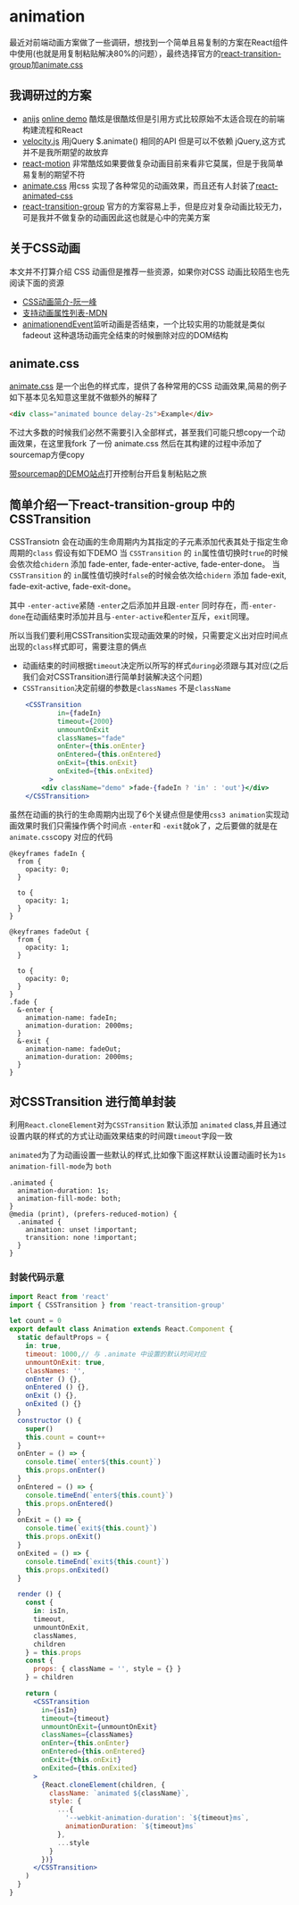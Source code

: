 # animation

最近对前端动画方案做了一些调研，想找到一个简单且易复制的方案在React组件中使用(也就是用复制粘贴解决80%的问题），最终选择官方的[react-transition-group](http://reactcommunity.org/react-transition-group/css-transition)加[animate.css](https://daneden.github.io/animate.css/)

## 我调研过的方案

- [anijs](https://daneden.github.io/animate.css/) [online demo](https://codepen.io/darielnoel/pen/trnzk?editors=1000) 酷炫是很酷炫但是引用方式比较原始不太适合现在的前端构建流程和React
- [velocity.js](http://velocityjs.org/) 用jQuery $.animate() 相同的API 但是可以不依赖 jQuery,这方式并不是我所期望的故放弃
- [react-motion](https://github.com/chenglou/react-motion) 非常酷炫如果要做复杂动画目前来看非它莫属，但是于我简单易复制的期望不符
- [animate.css](https://daneden.github.io/animate.css/) 用css 实现了各种常见的动画效果，而且还有人封装了[react-animated-css](https://github.com/digital-flowers/react-animated-css)
- [react-transition-group](http://reactcommunity.org/react-transition-group/css-transition) 官方的方案容易上手，但是应对复杂动画比较无力，可是我并不做复杂的动画因此这也就是心中的完美方案
  
## 关于CSS动画

本文并不打算介绍 CSS 动画但是推荐一些资源，如果你对CSS 动画比较陌生也先阅读下面的资源
  
- [CSS动画简介-阮一峰](http://www.ruanyifeng.com/blog/2014/02/css_transition_and_animation.html)
- [支持动画属性列表-MDN](https://developer.mozilla.org/zh-CN/docs/Web/CSS/CSS_animated_properties)
- [animationendEvent](https://www.quanzhanketang.com/jsref/event_animationend.html)监听动画是否结束，一个比较实用的功能就是类似fadeout 这种退场动画完全结束的时候删除对应的DOM结构
  
## animate.css

[animate.css](https://daneden.github.io/animate.css/) 是一个出色的样式库，提供了各种常用的CSS 动画效果,简易的例子如下基本见名知意这里就不做额外的解释了

```html
<div class="animated bounce delay-2s">Example</div>
```

不过大多数的时候我们必然不需要引入全部样式，甚至我们可能只想copy一个动画效果，在这里我fork 了一份 animate.css 然后在其构建的过程中添加了sourcemap方便copy

[带sourcemap的DEMO站点](https://advence-liz.github.io/animate.css/)打开控制台开启复制粘贴之旅

## 简单介绍一下react-transition-group 中的 CSSTransition

CSSTransiotn 会在动画的生命周期内为其指定的子元素添加代表其处于指定生命周期的`class`
假设有如下DEMO
当 `CSSTransition` 的 `in`属性值切换时`true`的时候会依次给`chidern` 添加 fade-enter, fade-enter-active, fade-enter-done。
当 `CSSTransition` 的 `in`属性值切换时`false`的时候会依次给`chidern` 添加 fade-exit, fade-exit-active, fade-exit-done。

其中 `-enter-active`紧随 `-enter`之后添加并且跟`-enter` 同时存在，而`-enter-done`在动画结束时添加并且与`-enter-active`和`enter`互斥，`exit`同理。

所以当我们要利用CSSTransition实现动画效果的时候，只需要定义出对应时间点出现的`class`样式即可，需要注意的俩点

- 动画结束的时间根据`timeout`决定所以所写的样式`during`必须跟与其对应(之后我们会对CSSTransition进行简单封装解决这个问题)
- `CSSTransition`决定前缀的参数是`classNames` 不是`className`

```jsx
    <CSSTransition
            in={fadeIn}
            timeout={2000}
            unmountOnExit
            classNames="fade"
            onEnter={this.onEnter}
            onEntered={this.onEntered}
            onExit={this.onExit}
            onExited={this.onExited}
          >
        <div className="demo" >fade-{fadeIn ? 'in' : 'out'}</div>
    </CSSTransition>
```

虽然在动画的执行的生命周期内出现了6个关键点但是使用`css3 animation`实现动画效果时我们只需操作俩个时间点 `-enter`和 `-exit`就ok了，之后要做的就是在`animate.css`copy 对应的代码

```less
@keyframes fadeIn {
  from {
    opacity: 0;
  }

  to {
    opacity: 1;
  }
}

@keyframes fadeOut {
  from {
    opacity: 1;
  }

  to {
    opacity: 0;
  }
}
.fade {
  &-enter {
    animation-name: fadeIn;
    animation-duration: 2000ms;
  }
  &-exit {
    animation-name: fadeOut;
    animation-duration: 2000ms;
  }
}
```

## 对CSSTransition 进行简单封装

利用`React.cloneElement`对为`CSSTransition` 默认添加 `animated` class,并且通过设置内联的样式的方式让动画效果结束的时间跟`timeout`字段一致

`animated`为了为动画设置一些默认的样式,比如像下面这样默认设置动画时长为`1s` `animation-fill-mode`为 `both`

```less
.animated {
  animation-duration: 1s;
  animation-fill-mode: both;
}
@media (print), (prefers-reduced-motion) {
  .animated {
    animation: unset !important;
    transition: none !important;
  }
}

```

### 封装代码示意

```jsx
import React from 'react'
import { CSSTransition } from 'react-transition-group'

let count = 0
export default class Animation extends React.Component {
  static defaultProps = {
    in: true,
    timeout: 1000,// 与 .animate 中设置的默认时间对应
    unmountOnExit: true,
    classNames: '',
    onEnter () {},
    onEntered () {},
    onExit () {},
    onExited () {}
  }
  constructor () {
    super()
    this.count = count++
  }
  onEnter = () => {
    console.time(`enter${this.count}`)
    this.props.onEnter()
  }
  onEntered = () => {
    console.timeEnd(`enter${this.count}`)
    this.props.onEntered()
  }
  onExit = () => {
    console.time(`exit${this.count}`)
    this.props.onExit()
  }
  onExited = () => {
    console.timeEnd(`exit${this.count}`)
    this.props.onExited()
  }

  render () {
    const {
      in: isIn,
      timeout,
      unmountOnExit,
      classNames,
      children
    } = this.props
    const {
      props: { className = '', style = {} }
    } = children

    return (
      <CSSTransition
        in={isIn}
        timeout={timeout}
        unmountOnExit={unmountOnExit}
        classNames={classNames}
        onEnter={this.onEnter}
        onEntered={this.onEntered}
        onExit={this.onExit}
        onExited={this.onExited}
      >
        {React.cloneElement(children, {
          className: `animated ${className}`,
          style: {
            ...{
              '--webkit-animation-duration': `${timeout}ms`,
              animationDuration: `${timeout}ms`
            },
            ...style
          }
        })}
      </CSSTransition>
    )
  }
}
```

